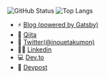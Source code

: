 ![GitHub Status](https://github-readme-stats.vercel.app/api?username=Takumon&count_private=true&show_icons=true)
![Top Langs](https://github-readme-stats.vercel.app/api/top-langs/?username=Takumon&hide=TeX&layout=compact)

- ⚡ [Blog (powered by Gatsby)](https://takumon.com/)
- 🔭 [Qiita](https://qiita.com/Takumon)
- 🐥 [Twitter(@inouetakumon)](https://twitter💻.com/inouetakumon)
- 👦🏻 [Linkedin](https://www.linkedin.com/in/takumon/)
- 💻 [Dev.to](https://dev.to/takumon)
- 🚀 [Devpost](https://devpost.com/TakutoInoue)
